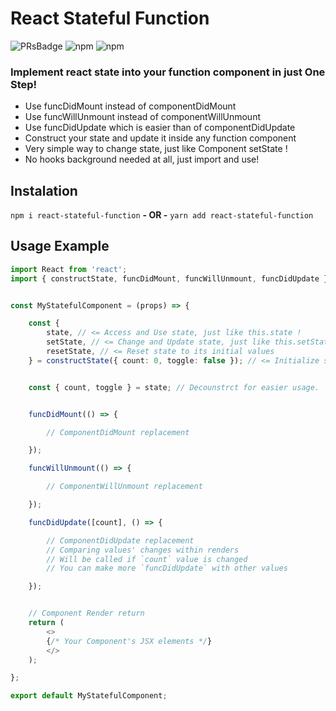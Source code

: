 # React Stateful Function 
<!-- ![npm][npmDownloads] -->
 ![PRsBadge] ![npm][npmLicense] ![npm][npmVersion]

### Implement react state into your function component in just One Step!

- Use funcDidMount instead of componentDidMount
- Use funcWillUnmount instead of componentWillUnmount
- Use funcDidUpdate which is easier than of componentDidUpdate
- Construct your state and update it inside any function component
- Very simple way to change state, just like Component setState !
- No hooks background needed at all, just import and use!


## Instalation 



`npm i react-stateful-function` 
**- OR -** 
`yarn add react-stateful-function`




## Usage Example

```ts
import React from 'react';
import { constructState, funcDidMount, funcWillUnmount, funcDidUpdate } from 'react-stateful-function';


const MyStatefulComponent = (props) => {

    const {
        state, // <= Access and Use state, just like this.state !
        setState, // <= Change and Update state, just like this.setState !
        resetState, // <= Reset state to its initial values
    } = constructState({ count: 0, toggle: false }); // <= Initialize state, just like this.state={} !


    const { count, toggle } = state; // Decounstrct for easier usage.


    funcDidMount(() => {

        // ComponentDidMount replacement

    });

    funcWillUnmount(() => {

        // ComponentWillUnmount replacement

    });

    funcDidUpdate([count], () => {

        // ComponentDidUpdate replacement
        // Comparing values' changes within renders
        // Will be called if `count` value is changed
        // You can make more `funcDidUpdate` with other values

    });


    // Component Render return
    return (
        <>
        {/* Your Component's JSX elements */}
        </>
    );

};

export default MyStatefulComponent;
```




[npmDownloads]: <https://img.shields.io/npm/dt/react-stateful-function?label=Installs&logo=npm&style=plastic>
[npmLicense]: <https://img.shields.io/npm/l/react-stateful-function?label=License&style=plastic>
[npmVersion]: <https://img.shields.io/npm/v/react-stateful-function?label=Latest%20Version&style=plastic>
[PRsBadge]: <https://img.shields.io/badge/PRs-welcome-brightgreen.svg?style=plastic>
